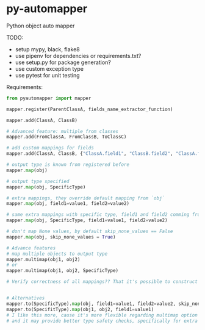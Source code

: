# py-automapper
Python object auto mapper

TODO:
* setup mypy, black, flake8
* use pipenv for dependencies or requirements.txt?
* use setup.py for package generation?
* use custom exception type
* use pytest for unit testing

Requirements:
```python
from pyautomapper import mapper

mapper.register(ParentClassA, fields_name_extractor_function)

mapper.add(ClassA, ClassB)

# Advanced feature: multiple from classes
mapper.add(FromClassA, FromClassB, ToClassC)

# add custom mappings for fields
mapper.add(ClassA, ClassB, {"ClassA.field1", "ClassB.field2", "ClassA.field2", "ClassB.field1"})

# output type is known from registered before
mapper.map(obj)

# output type specified
mapper.map(obj, SpecificType)

# extra mappings, they override default mapping from `obj`
mapper.map(obj, field1=value1, field2=value2)

# same extra mappings with specific type, field1 and field2 comming from SpecificType
mapper.map(obj, SpecificType, field1=value1, field2=value2)

# don't map None values, by default skip_none_values == False
mapper.map(obj, skip_none_values = True)

# Advance features
# map multiple objects to output type
mapper.multimap(obj1, obj2)
# or
mapper.multimap(obj1, obj2, SpecificType)

# Verify correctness of all mappings?? That it's possible to construct object


# Alternatives
mapper.to(SpecificType).map(obj, field1=value1, field2=value2, skip_none_values=True)
mapper.to(SpecifitType).map(obj1, obj2, field1=value1)
# I like this more, cause it's more flexible regarding multimap option
# and it may provide better type safety checks, specifically for extra fields, need to check.

```